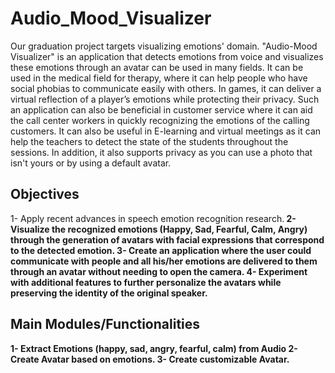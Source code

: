 # Audio_Mood_Visualizer
Our graduation project targets visualizing emotions' domain. "Audio-Mood Visualizer" is an application that detects emotions from voice and visualizes these emotions through an avatar can be used in many fields. It can be used in the medical field for therapy, where it can help people who have social phobias to communicate easily with others. In games, it can deliver a virtual reflection of a player’s emotions while protecting their privacy. Such an application can also be beneficial in customer service where it can aid the call center workers in quickly recognizing the emotions of the calling customers. It can also be useful in E-learning and virtual meetings as it can help the teachers to detect the state of the students throughout the sessions. In addition, it also supports privacy as you can use a photo that isn't yours or by using a default avatar.

## Objectives
1-	Apply recent advances in speech emotion recognition research.<b>
2-	Visualize the recognized emotions (Happy, Sad, Fearful, Calm, Angry) through the generation of avatars with facial expressions that correspond to the detected emotion.<b>
3-	Create an application where the user could communicate with people and all his/her emotions are delivered to them through an avatar without needing to open the camera.<b>
4-	Experiment with additional features to further personalize the avatars while preserving the identity of the original speaker.<b>

## Main Modules/Functionalities
1-	Extract Emotions (happy, sad, angry, fearful, calm) from Audio
2-	Create Avatar based on emotions.
3-	Create customizable Avatar.


